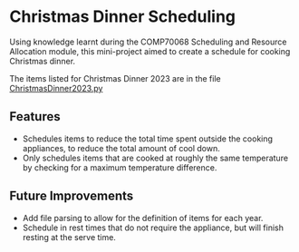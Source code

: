 # Christmas Dinner Scheduling

Using knowledge learnt during the COMP70068 Scheduling and Resource Allocation module, this mini-project aimed to create a schedule for cooking Christmas dinner.

The items listed for Christmas Dinner 2023 are in the file [ChristmasDinner2023.py](./Problems/ChristmasDinner2023.py)

## Features

- Schedules items to reduce the total time spent outside the cooking appliances, to reduce the total amount of cool down.
- Only schedules items that are cooked at roughly the same temperature by checking for a maximum temperature difference.

## Future Improvements

- Add file parsing to allow for the definition of items for each year.
- Schedule in rest times that do not require the appliance, but will finish resting at the serve time.
